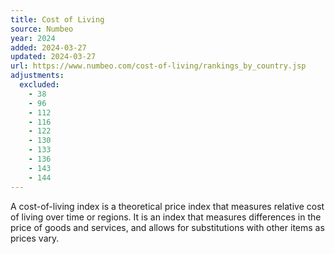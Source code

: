 ```yaml
---
title: Cost of Living
source: Numbeo
year: 2024
added: 2024-03-27
updated: 2024-03-27
url: https://www.numbeo.com/cost-of-living/rankings_by_country.jsp
adjustments:
  excluded:
    - 38
    - 96
    - 112
    - 116
    - 122
    - 130
    - 133
    - 136
    - 143
    - 144
---
```


A cost-of-living index is a theoretical price index that measures relative cost of living over time or regions. It is an index that measures differences in the price of goods and services, and allows for substitutions with other items as prices vary.
